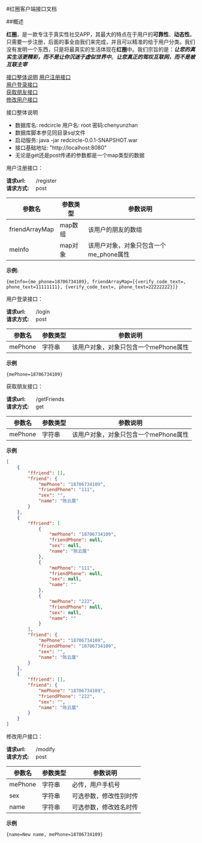 #红圏客户端接口文档


##概述

**红圏**，是一款专注于真实性社交APP，其最大的特点在于用户的**可靠性**、**动态性**。只需要一步注册，后面的事全由我们来完成，并且可以精准的给于用户分类。我们没有发明一个东西，只是将最真实的生活体现在**红圈**中。我们宗旨的是：***让您的真实生活更精彩，而不是让你沉迷于虚似世界中***。***让您真正的驾叹互联网，而不是被互联主宰***

[接口整体说明](#summary)
[用户注册接口](#register)  
[用户登录接口](#login)  
[获取朋友接口](#getFriends)  
[修改用户接口](#modify)


<a name="summary">接口整体说明</a>
* 数据库名: redcircle  用户名: root  密码:chenyunzhan
* 数据库脚本参见同目录sql文件
* 启动服务: java -jar redcircle-0.0.1-SNAPSHOT.war
* 接口基础地址: "http://localhost:8080"
* 无论是get还是post传递的参数都是一个map类型的数据


<a name="register"> 用户注册接口</a>：

**请求url:**　　/register  
**请求方式:** 　post


参数名 | 参数类型 | 参数说明
------------ | ------------- | ------------
friendArrayMap | map数组  | 该用户的朋友的数组
meInfo | map对象  | 该用户对象，对象只包含一个me_phone属性
**示例:**
```
{meInfo={me_phone=18706734109}, friendArrayMap=[{verify_code_text=, phone_text=11111111}, {verify_code_text=, phone_text=22222222}]}
```

<a name="login"> 用户登录接口</a>：

**请求url:**　　/login  
**请求方式:** 　post

参数名 | 参数类型 | 参数说明
------------ | ------------- | ------------
mePhone | 字符串  | 该用户对象，对象只包含一个mePhone属性
**示例**
```
{mePhone=18706734109}
```
<a name="getFriends"> 获取朋友接口</a>：

**请求url:**　　/getFriends  
**请求方式:** 　get

参数名 | 参数类型 | 参数说明
------------ | ------------- | ------------
mePhone | 字符串  | 该用户对象，对象只包含一个mePhone属性
**示例**
```json
[
    {
        "ffriend": [],
        "friend": {
            "mePhone": "18706734109",
            "friendPhone": "111",
            "sex": "",
            "name": "陈云展"
        }
    },
    {
        "ffriend": [
            {
                "mePhone": "18706734109",
                "friendPhone": null,
                "sex": null,
                "name": "陈云展"
            },
            {
                "mePhone": "111",
                "friendPhone": null,
                "sex": null,
                "name": ""
            },
            {
                "mePhone": "222",
                "friendPhone": null,
                "sex": null,
                "name": ""
            }
        ],
        "friend": {
            "mePhone": "18706734109",
            "friendPhone": "18706734109",
            "sex": "",
            "name": "陈云展"
        }
    },
    {
        "ffriend": [],
        "friend": {
            "mePhone": "18706734109",
            "friendPhone": "222",
            "sex": "",
            "name": "陈云展"
        }
    }
]
```

<a name="modify"> 修改用户接口</a>：

**请求url:**　　/modify  
**请求方式:** 　post

参数名 | 参数类型 | 参数说明
------------ | ------------- | ------------
mePhone | 字符串  | 必传，用户手机号
sex | 字符串  | 可选参数，修改性别时传
name | 字符串  | 可选参数，修改姓名时传
**示例**
```
{name=New name, mePhone=18706734109}
```
